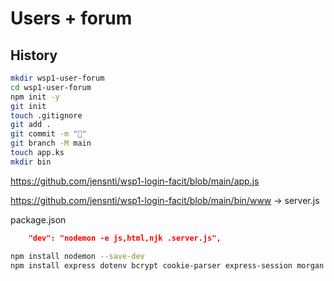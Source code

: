 # Users + forum

## History

```bash
mkdir wsp1-user-forum
cd wsp1-user-forum
npm init -y
git init
touch .gitignore
git add .
git commit -m "🎉"
git branch -M main
touch app.ks
mkdir bin
```

https://github.com/jensnti/wsp1-login-facit/blob/main/app.js

https://github.com/jensnti/wsp1-login-facit/blob/main/bin/www -> server.js

package.json

```json
    "dev": "nodemon -e js,html,njk .server.js",
```
    
```bash
npm install nodemon --save-dev
npm install express dotenv bcrypt cookie-parser express-session morgan mysql2 nunjucks
```